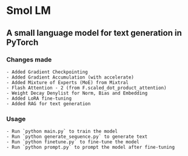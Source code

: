 # Smol LM

## A small language model for text generation in PyTorch

### Changes made

    - Added Gradient Checkpointing
    - Added Gradient Accumulation (with accelerate)
    - Added Mixture of Experts (MoE) from Mixtral
    - Flash Attention - 2 (from F.scaled_dot_product_attention)
    - Weight Decay Denylist for Norm, Bias and Embedding
    - Added LoRA fine-tuning
    - Added RAG for text generation

### Usage

    - Run `python main.py` to train the model
    - Run `python generate_sequence.py` to generate text
    - Run `python finetune.py` to fine-tune the model
    - Run `python prompt.py` to prompt the model after fine-tuning
